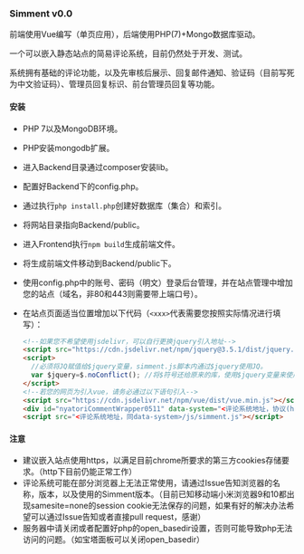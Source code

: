 ### Simment v0.0

前端使用Vue编写（单页应用），后端使用PHP(7)+Mongo数据库驱动。

一个可以嵌入静态站点的简易评论系统，目前仍然处于开发、测试。

系统拥有基础的评论功能，以及先审核后展示、回复邮件通知、验证码（目前写死为中文验证码）、管理员回复标识、前台管理员回复等功能。

#### 安装

- PHP 7以及MongoDB环境。

- PHP安装mongodb扩展。

- 进入Backend目录通过composer安装lib。

- 配置好Backend下的config.php。

- 通过执行`php install.php`创建好数据库（集合）和索引。

- 将网站目录指向Backend/public。

- 进入Frontend执行`npm build`生成前端文件。

- 将生成前端文件移动到Backend/public下。

- 使用config.php中的账号、密码（明文）登录后台管理，并在站点管理中增加您的站点（域名，非80和443则需要带上端口号）。

- 在站点页面适当位置增加以下代码（`<xxx>`代表需要您按照实际情况进行填写）：

  ```html
  <!--如果您不希望使用jsdelivr，可以自行更换jquery引入地址-->
  <script src="https://cdn.jsdelivr.net/npm/jquery@3.5.1/dist/jquery.min.js"></script>
  <script>
    //必须将JQ赋值给$jquery变量，simment.js脚本内通过$jquery使用JQ。
    var $jquery=$.noConflict(); //将$符号还给原来的库，使用$jquery变量来使用jq，避免冲突。
  </script>
  <!--若您的网页为引入vue，请务必通过以下语句引入-->
  <script src="https://cdn.jsdelivr.net/npm/vue/dist/vue.min.js"></script>
  <div id="nyatoriCommentWrapper0511" data-system="<评论系统地址，协议(http://或https://)+域名，末尾无'/'>" data-site="<要引入评论系统站点的域名>" data-path="<目前请留空>" data-with-style="<是否使用评论系统自带的style，使用请填写true，否则留空>" data-scroll-el="<滚动条所属元素，可以是标签名，#id或者.class等（JQ选择器）>"></div>
  <script src="<评论系统地址，同data-system>/js/simment.js"></script>
  ```

#### 注意

- 建议嵌入站点使用https，以满足目前chrome所要求的第三方cookies存储要求。（http下目前仍能正常工作）
- 评论系统可能在部分浏览器上无法正常使用，请通过Issue告知浏览器的名称，版本，以及使用的Simment版本。（目前已知移动端小米浏览器9和10都出现samesite=none的session cookie无法保存的问题，如果有好的解决办法希望可以通过Issue告知或者直接pull request，感谢）
- 服务器中请关闭或者配置好php的open_basedir设置，否则可能导致php无法访问的问题。（如宝塔面板可以关闭open_basedir）